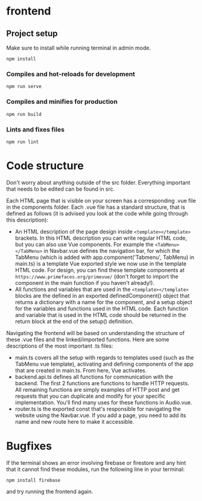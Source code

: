 # frontend

## Project setup
Make sure to install while running terminal in admin mode.
```
npm install
```

### Compiles and hot-reloads for development
```
npm run serve
```

### Compiles and minifies for production
```
npm run build
```

### Lints and fixes files
```
npm run lint
```


# Code structure
Don't worry about anything outside of the src folder. Everything important that needs to be edited can be found in src. 

Each HTML page that is visible on your screen has a corresponding .vue file in the components folder. Each .vue file has a standard structure, that is defined as follows (it is advised you look at the code while going through this description):
- An HTML description of the page design inside ```<template></template>``` brackets. In this HTML description you can write regular HTML code, but you can also use Vue components. For example the ```<TabMenu></TabMenu>``` in Navbar.vue defines the navigation bar, for which the TabMenu (which is added with app.component('Tabmenu', TabMenu) in main.ts) is a template Vue exported style we now use in the template HTML code. For design, you can find these template components at `https://www.primefaces.org/primevue/` (don't forget to import the component in the main function if you haven't already!). 
- All functions and variables that are used in the ```<template></template>``` blocks are the defined in an exported definedComponent() object that returns a dictionary with a name for the component, and a setup object for the variables and functions used in the HTML code. Each function and variable that is used in the HTML code should be returned in the return block at the end of the setup() definition. 

Navigating the frontend will be based on understanding the structure of these .vue files and the linked/imported functions. Here are some descriptions of the most important .ts files:
- main.ts covers all the setup with regards to templates used (such as the TabMenu vue template), activating and defining components of the app that are created in main.ts. From here, Vue activates. 
- backend.api.ts defines all functions for communication with the backend. The first 2 functions are functions to handle HTTP requests. All remaining functions are simply examples of HTTP post and get requests that you can duplicate and modify for your specific implementation. You'll find many uses for these functions in Audio.vue. 
- router.ts is the exported const that's responsible for navigating the website using the Navbar.vue. If you add a page, you need to add its name and new route here to make it accessible. 


# Bugfixes
If the terminal shows an error involving firebase or firestore and any hint that it cannot find these modules, run the following line in your terminal:
```
npm install firebase
```
and try running the frontend again. 
